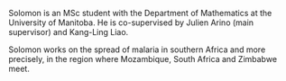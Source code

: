 Solomon is an MSc student with the Department of Mathematics at the University of Manitoba. He is co-supervised by Julien Arino (main supervisor) and Kang-Ling Liao.

Solomon works on the spread of malaria in southern Africa and more precisely, in the region where Mozambique, South Africa and Zimbabwe meet.